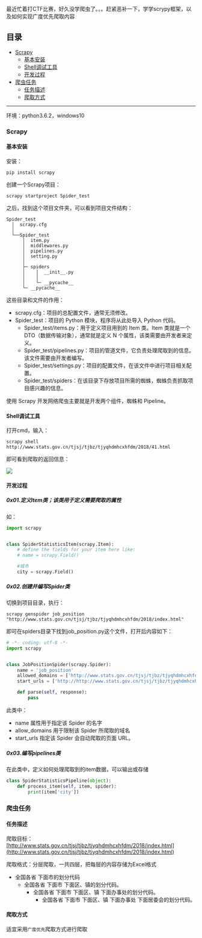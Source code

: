最近忙着打CTF比赛，好久没学爬虫了。。。赶紧恶补一下，学学scrypy框架，以及如何实现广度优先爬取内容

## 目录
- [Scrapy](#scrapy)
	- [基本安装](#基本安装) 
	- [Shell调试工具](#Shell调试工具)
	- [开发过程](#开发过程)
- [爬虫任务](#爬虫任务)
	- [任务描述](#任务描述)
	- [爬取方式](#爬取方式)

---

环境：python3.6.2，windows10

### Scrapy
#### 基本安装
安装：

	pip install scrapy

创建一个Scrapy项目：

	scrapy startproject Spider_test

之后，找到这个项目文件夹，可以看到项目文件结构：

	Spider_test
	  │  scrapy.cfg
	  │
	  └──Spider_test
	      │  item.py
	      │  middlewares.py
	      │  pipelines.py
	      │  setting.py
	      │
	      ├─ spiders
	      │    │  __init__.py
	      │    │
	      │    └─ __pycache__
	      └─ __pycache__



这些目录和文件的作用：

- scrapy.cfg：项目的总配置文件，通常无须修改。
- Spider_test：项目的 Python 模块，程序将从此处导入 Python 代码。
	- Spider_test/items.py：用于定义项目用到的 Item 类。Item 类就是一个 DTO（数据传输对象），通常就是定义 N 个属性，该类需要由开发者来定义。
	- Spider_test/pipelines.py：项目的管道文件，它负责处理爬取到的信息。该文件需要由开发者编写。
	- Spider_test/settings.py：项目的配置文件，在该文件中进行项目相关配置。
	- Spider_test/spiders：在该目录下存放项目所需的蜘蛛，蜘蛛负责抓取项目感兴趣的信息。

使用 Scrapy 开发网络爬虫主要就是开发两个组件，蜘蛛和 Pipeline。


#### Shell调试工具
打开cmd，输入：

    scrapy shell http://www.stats.gov.cn/tjsj/tjbz/tjyqhdmhcxhfdm/2018/41.html

即可看到爬取的返回信息：

![](https://i.imgur.com/maXZyiZ.png)

#### 开发过程
##### 0x01.定义Item类；该类用于定义需要爬取的属性
如：

``` python
import scrapy


class SpiderStatisticsItem(scrapy.Item):
    # define the fields for your item here like:
    # name = scrapy.Field()

    #城市
    city = scrapy.Field()

```

##### 0x02.创建并编写Spider类

切换到项目目录，执行：

	scrapy genspider job_position "http://www.stats.gov.cn/tjsj/tjbz/tjyqhdmhcxhfdm/2018/index.html"

即可在spiders目录下找到job_position.py这个文件，打开后内容如下：

``` python
# -*- coding: utf-8 -*-
import scrapy


class JobPositionSpider(scrapy.Spider):
    name = 'job_position'
    allowed_domains = ['http://www.stats.gov.cn/tjsj/tjbz/tjyqhdmhcxhfdm/2018/index.html']
    start_urls = ['http://http://www.stats.gov.cn/tjsj/tjbz/tjyqhdmhcxhfdm/2018/index.html/']

    def parse(self, response):
        pass

```    

此类中：

- name 属性用于指定该 Spider 的名字
- allow_domains 用于限制该 Spider 所爬取的域名
- start_urls 指定该 Spider 会自动爬取的页面 URL。

##### 0x03.编写pipelines类

在此类中，定义如何处理爬取到的item数据，可以输出或存储

``` python
class SpiderStatisticsPipeline(object):
    def process_item(self, item, spider):
        print(item['city'])

```



### 爬虫任务

#### 任务描述
爬取目标：[http://www.stats.gov.cn/tjsj/tjbz/tjyqhdmhcxhfdm/2018/index.html](http://www.stats.gov.cn/tjsj/tjbz/tjyqhdmhcxhfdm/2018/index.html)

爬取格式：分层爬取，一共四层，把每层的内容存储为Excel格式

- 全国各省  下面市的划分代码
	- 全国各省  下面市 下面区、镇的划分代码。
		- 全国各省  下面市 下面区、镇 下面办事处的划分代码。
			- 全国各省  下面市 下面区、镇 下面办事处 下面居委会的划分代码。


#### 爬取方式

适宜采用`广度优先`爬取方式进行爬取

